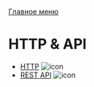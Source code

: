 [Главное меню](../README.md)

# HTTP & API

+ [HTTP](http.md) ![icon][done]
+ [REST API](rest.md) ![icon][done]

[done]:../done.png
